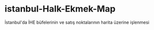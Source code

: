 # istanbul-Halk-Ekmek-Map

İstanbul'da İHE büfelerinin ve satış noktalarının harita üzerine işlenmesi 
